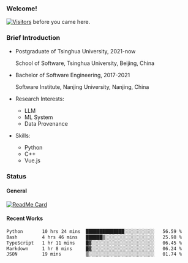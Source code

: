 ### Welcome!

[![Visitors](https://visitor-badge.laobi.icu/badge?page_id=HermitSun.HermitSun)]() before you came here.

### Brief Introduction

- Postgraduate of Tsinghua University, 2021-now
  
  School of Software, Tsinghua University, Beijing, China

- Bachelor of Software Engineering, 2017-2021
  
  Software Institute, Nanjing University, Nanjing, China

- Research Interests:
  - LLM
  - ML System
  - Data Provenance

- Skills:
  - Python
  - C++
  - Vue.js

### Status

#### General

[![ReadMe Card](https://github-readme-stats.hermitsun.vercel.app/api?username=HermitSun&count_private=true&show_icons=true)]()

#### Recent Works

<!--START_SECTION:waka-->

```txt
Python       10 hrs 24 mins  ██████████████░░░░░░░░░░░   56.59 %
Bash         4 hrs 46 mins   ██████▒░░░░░░░░░░░░░░░░░░   25.98 %
TypeScript   1 hr 11 mins    █▓░░░░░░░░░░░░░░░░░░░░░░░   06.45 %
Markdown     1 hr 8 mins     █▓░░░░░░░░░░░░░░░░░░░░░░░   06.24 %
JSON         19 mins         ▒░░░░░░░░░░░░░░░░░░░░░░░░   01.74 %
```

<!--END_SECTION:waka-->
